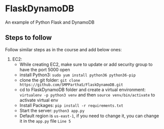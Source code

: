 # FlaskDynamoDB
An example of Python Flask and DynamoDB

## Steps to follow
Follow similar steps as in the course and add below ones:
1. EC2:
    - While creating EC2, make sure to update or add security group to have the port 5000 open
    - install Python3: `sudo yum install python36 python36-pip`
    - clone the git folder: `git clone https://github.com/SMPParthaS/FlaskDynamoDB.git`
    - cd to FlaskDynamoDB folder and create a virtual environment: `virtualenv -p python3 venv` and then `source venv/bin/activate` to activate virtual env
    - Install Packages: `pip install -r requirements.txt`
    - Start the server: `python3 app.py`
    - Default region is `us-east-1`, if you need to change it, you can change it in the `app.py` file `Line 5`
